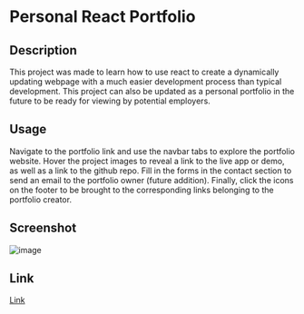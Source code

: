 # Personal React Portfolio

## Description
This project was made to learn how to use react to create a dynamically updating webpage with a much easier development process than typical development. This project can also be updated as a personal portfolio in the future to be ready for viewing by potential employers.

## Usage
Navigate to the portfolio link and use the navbar tabs to explore the portfolio website. Hover the project images to reveal a link to the live app or demo, as well as a link to the github repo. Fill in the forms in the contact section to send an email to the portfolio owner (future addition). Finally, click the icons on the footer to be brought to the corresponding links belonging to the portfolio creator.

## Screenshot
![image](https://github.com/masonlagrange/personal-react-portfolio/assets/119389197/227b609f-a7d5-4090-ad11-00c7ae035fc6)

## Link
[Link](https://masonlagrange.github.io/personal-react-portfolio/)
